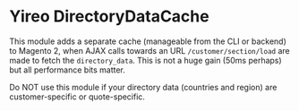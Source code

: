 # Yireo DirectoryDataCache
This module adds a separate cache (manageable from the CLI or backend) to Magento 2, when AJAX calls towards an URL `/customer/section/load` are 
made to fetch the `directory_data`. This is not a huge gain (50ms perhaps) but all performance bits matter.

Do NOT use this module if your directory data (countries and region) are customer-specific or quote-specific.
